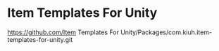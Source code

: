 # Item Templates For Unity
 
https://github.com/Item Templates For Unity/Packages/com.kiuh.item-templates-for-unity.git
